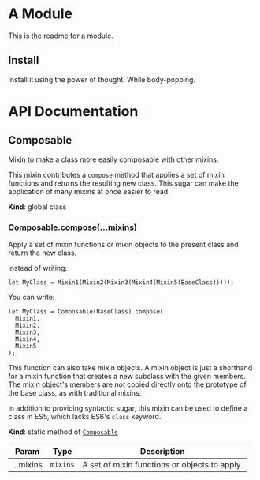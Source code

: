 # A Module
This is the readme for a module.

## Install
Install it using the power of thought. While body-popping.

# API Documentation
<a name="Composable"></a>
## Composable
Mixin to make a class more easily composable with other mixins.

This mixin contributes a `compose` method that applies a set of mixin
functions and returns the resulting new class. This sugar can make the
application of many mixins at once easier to read.

  **Kind**: global class
<a name="Composable.compose"></a>
### Composable.compose(...mixins)
Apply a set of mixin functions or mixin objects to the present class and
return the new class.

Instead of writing:

    let MyClass = Mixin1(Mixin2(Mixin3(Mixin4(Mixin5(BaseClass)))));

You can write:

    let MyClass = Composable(BaseClass).compose(
      Mixin1,
      Mixin2,
      Mixin3,
      Mixin4,
      Mixin5
    );

This function can also take mixin objects. A mixin object is just a
shorthand for a mixin function that creates a new subclass with the given
members. The mixin object's members are *not* copied directly onto the
prototype of the base class, as with traditional mixins.

In addition to providing syntactic sugar, this mixin can be used to
define a class in ES5, which lacks ES6's `class` keyword.

  **Kind**: static method of <code>[Composable](#Composable)</code>

| Param | Type | Description |
| --- | --- | --- |
| ...mixins | <code>mixins</code> | A set of mixin functions or objects to apply. |

